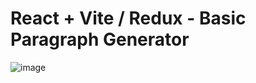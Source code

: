 # React + Vite / Redux - Basic Paragraph Generator

![image](https://github.com/NNakreSS/redux/assets/87872407/2e2ff114-39c1-4cd6-82a0-b80846f3e33e)

